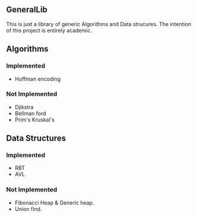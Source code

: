 GeneralLib
----------

This is just a library of generic Algorithms and Data strucures. The intention of this project is entirely academic.

Algorithms
----------

### Implemented
* Huffman encoding

### Not Implemented 
* Djikstra
* Bellman ford
* Prim's Kruskal's


Data Structures
---------------
### Implemented
* RBT
* AVL

### Not Implemented 
* Fibonacci Heap & Generic heap.
* Union find.
